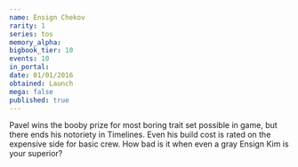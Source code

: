 ```yaml
---
name: Ensign Chekov
rarity: 1
series: tos
memory_alpha:
bigbook_tier: 10
events: 10
in_portal:
date: 01/01/2016
obtained: Launch
mega: false
published: true
---
```


Pavel wins the booby prize for most boring trait set possible in game, but there ends his notoriety in Timelines. Even his build cost is rated on the expensive side for basic crew. How bad is it when even a gray Ensign Kim is your superior?

